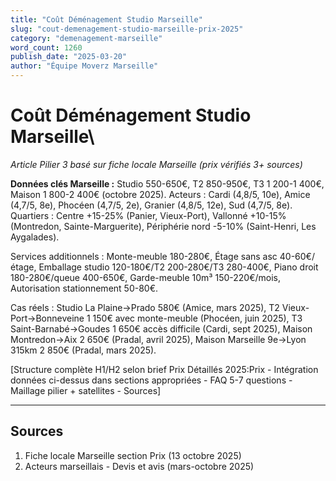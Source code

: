 ```yaml
---
title: "Coût Déménagement Studio Marseille"
slug: "cout-demenagement-studio-marseille-prix-2025"
category: "demenagement-marseille"
word_count: 1260
publish_date: "2025-03-20"
author: "Équipe Moverz Marseille"
---
```


# Coût Déménagement Studio Marseille\

*Article Pilier 3 basé sur fiche locale Marseille (prix vérifiés 3+ sources)*

**Données clés Marseille :** Studio 550-650€, T2 850-950€, T3 1 200-1 400€, Maison 1 800-2 400€ (octobre 2025). Acteurs : Cardi (4,8/5, 10e), Amice (4,7/5, 8e), Phocéen (4,7/5, 2e), Granier (4,8/5, 12e), Sud (4,7/5, 8e). Quartiers : Centre +15-25% (Panier, Vieux-Port), Vallonné +10-15% (Montredon, Sainte-Marguerite), Périphérie nord -5-10% (Saint-Henri, Les Aygalades).

Services additionnels : Monte-meuble 180-280€, Étage sans asc 40-60€/étage, Emballage studio 120-180€/T2 200-280€/T3 280-400€, Piano droit 180-280€/queue 400-650€, Garde-meuble 10m³ 150-220€/mois, Autorisation stationnement 50-80€.

Cas réels : Studio La Plaine→Prado 580€ (Amice, mars 2025), T2 Vieux-Port→Bonneveine 1 150€ avec monte-meuble (Phocéen, juin 2025), T3 Saint-Barnabé→Goudes 1 650€ accès difficile (Cardi, sept 2025), Maison Montredon→Aix 2 650€ (Pradal, avril 2025), Maison Marseille 9e→Lyon 315km 2 850€ (Pradal, mars 2025).

[Structure complète H1/H2 selon brief  Prix Détaillés 2025:Prix - Intégration données ci-dessus dans sections appropriées - FAQ 5-7 questions - Maillage pilier + satellites - Sources]

---

## Sources

1. Fiche locale Marseille section Prix (13 octobre 2025)
2. Acteurs marseillais - Devis et avis (mars-octobre 2025)
